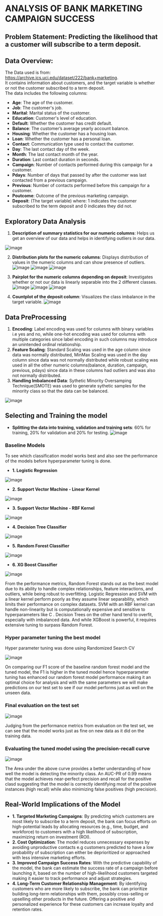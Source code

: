 # ANALYSIS OF BANK MARKETING CAMPAIGN SUCCESS
## Problem Statement: Predicting the likelihood that a customer will subscribe to a term deposit. 

## Data Overview:
The Data used is from: https://archive.ics.uci.edu/dataset/222/bank+marketing.  
It contains information about customers, and the target variable is whether or not the customer subscribed to a term deposit.  
The data includes the following columns:
- **Age**: The age of the customer.
- **Job**: The customer's job.
- **Marital**: Marital status of the customer.
- **Education**: Customer's level of education.
- **Default**: Whether the customer has credit default.
- **Balance**: The customer’s average yearly account balance.
- **Housing**: Whether the customer has a housing loan.
- **Loan**: Whether the customer has a personal loan.
- **Contact**: Communication type used to contact the customer.
- **Day**: The last contact day of the week.
- **Month**: The last contact month of the year.
- **Duration**: Last contact duration in seconds.
- **Campaign**: Number of contacts performed during this campaign for a customer.
- **Pdays**: Number of days that passed by after the customer was last contacted from a previous campaign.
- **Previous**: Number of contacts performed before this campaign for a customer.
- **Poutcome**: Outcome of the previous marketing campaign.
- **Deposit**: (The target variable) where: 1 indicates the customer subscribed to the term deposit and 0 indicates they did not.

## Exploratory Data Analysis
1. **Description of summary statistics for our numeric columns**: Helps us get an overview of our data and helps in identifying outliers in our data.
   
  ![image](https://github.com/user-attachments/assets/aec54db6-d427-442c-b328-0a5fa759e2a9)

2. **Distribution plots for the numeric columns**: Displays distribution of values in the numeric columns and can show presence of outliers.
   ![image](https://github.com/user-attachments/assets/2a73c9bf-9ccf-4d5d-bb11-39156580095c)
   ![image](https://github.com/user-attachments/assets/9e9d8f47-87d6-4816-b648-7a5aaf55f1c9)
   ![image](https://github.com/user-attachments/assets/d6ccc81d-ec64-4ba3-85b4-f8105d1cd27e)

3. **Pairplot for the numeric columns depending on deposit**: Investigates whether or not our data is linearly separable into the 2 different classes.
   ![image](https://github.com/user-attachments/assets/d12de381-eb62-421c-bc66-baad0c87f135)
   ![image](https://github.com/user-attachments/assets/79626a18-4f3a-4678-9724-261bce478156)
   ![image](https://github.com/user-attachments/assets/3073e91d-3aa2-456a-af0b-b28beb3c7f3c)

4. **Countplot of the deposit column**: Visualizes the class imbalance in the target variable.
   ![image](https://github.com/user-attachments/assets/bbfd8bc3-985d-436a-89c4-65e1d899cddc)

## Data PreProcessing
1. **Encoding**: Label encoding was used for columns with binary variables i.e yes and no, while one-hot encoding was used for columns with multiple categories since label encoding in such columns may introduce an unintended ordinal relationship.
2.  **Feature Scaling**: Standard Scaling was used in the age column since data was normally distributed, MinMax Scaling was used in the day column since data was not normally distributed while robust scaling was used in all the other numeric columns(balance, duration, campaign, previous, pdays) since data in these columns had outliers and was also not normally distributed.
3.  **Handling Imbalanced Data**: Sythetic Minority Oversamping Technique(SMOTE) was used to generate sythetic samples for the minority class so that the data can be balanced.
   
   ![image](https://github.com/user-attachments/assets/061213c8-d124-41db-a943-d70d866acdd9)

## Selecting and Training the model
- **Splitting the data into training, validation and training sets**: 60% for training, 20% for validation and 20% for testing.
  ![image](https://github.com/user-attachments/assets/46e577db-52ff-498d-95b8-4400f42e5f40)

### Baseline Models
To see which classification model works best and also see the performance of the models before hyperparameter tuning is done.
- **1. Logistic Regression**

![image](https://github.com/user-attachments/assets/622a90c2-b318-404e-a873-12947af84cf7)
- **2. Support Vector Machine - Linear Kernel**

![image](https://github.com/user-attachments/assets/6b92f6e3-9550-47b0-88e5-d9385013c246)
- **3. Support Vector Machine - RBF Kernel**

![image](https://github.com/user-attachments/assets/550f5965-e3f1-48de-844a-3843c3affa38)
- **4. Decision Tree Classifier**

![image](https://github.com/user-attachments/assets/bd8cc240-8d49-414c-a66a-6015d67c4545)

- **5. Random Forest Classifier**

![image](https://github.com/user-attachments/assets/e8fc6619-16ff-48a9-9e8a-68a5ca9bc0bc)
- **6. XG Boost Classifier**

![image](https://github.com/user-attachments/assets/565daa11-4ae6-4883-87f6-2be1fb3befad)

From the performance metrics, Random Forest stands out as the best model due to its ability to handle complex relationships, feature interactions, and outliers, while being robust to overfitting. Logistic Regression and SVM with a linear kernel perform poorly as they assume linear separability, which limits their performance on complex datasets. SVM with an RBF kernel can handle non-linearity but is computationally expensive and sensitive to hyperparameters like C . Decision Trees on the other hand tend to overfit, especially with imbalanced data. And while XGBoost is powerful, it requires extensive tuning to surpass Random Forest. 

### Hyper parameter tuning the best model
Hyper parameter tuning was done using Randomized Search CV

![image](https://github.com/user-attachments/assets/5178ea9a-3930-46d5-887b-bc8a0554fa59)


On comparing our F1 score of the baseline random forest model and the tuned model, the F1 is higher in the tuned model hence hyperparameter tuning has enhanced our random forest model performance making it an optimal choice for analysis and with the same parameters we will make predictions on our test set to see if our model performs just as well on the unseen data.

### Final evaluation on the test set
![image](https://github.com/user-attachments/assets/2205fcaf-1fb9-40ff-9415-ffe598ab983b)


Judging from the performance metrics from evaluation on the test set, we can see that the model works just as fine on new data as it did on the training data.

### Evaluating the tuned model using the precision-recall curve
![image](https://github.com/user-attachments/assets/b031c92d-90ab-48b1-9c89-9a256e206bdb)

The Area under the above curve provides a better understanding of how well the model is detecting the minority class.
An AUC-PR of 0.99 means that the model achieves near-perfect precision and recall for the positive clasd suggesting that the model is correctly identifying most of the positive instances (high recall) while also minimizing false positives (high precision).

## Real-World Implications of the Model
- **1. Targeted Marketing Campaigns**: 
By predicting which customers are most likely to subscribe to a term deposit, the bank can focus efforts on high-potential leads by allocating resources (e.g., time, budget, and workforce) to customers with a high likelihood of subscription, maximizing return on investment (ROI).
- **2. Cost Optimization**:
The model reduces unnecessary expenses by avoiding unproductive contacts e.g customers predicted to have a low probability of subscription can either be deprioritized or approached with less intensive marketing efforts.
- **3. Improved Campaign Success Rates**:
With the predictive capability of the model, the bank can estimate the success rate of a campaign before launching it, based on the number of high-likelihood customers targeted making it easier to track performance and adjust strategies.
- **4. Long-Term Customer Relationship Management**:
By identifying customers who are more likely to subscribe, the bank can prioritize building long-term relationships with them, possibly cross-selling or upselling other products in the future. Offering a positive and personalized experience for these customers can increase loyalty and retention rates.



